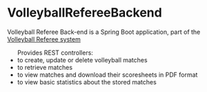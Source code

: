 # VolleyballRefereeBackend

Volleyball Referee Back-end is a Spring Boot application, part of the [Volleyball Referee system][vbr]

<ul>
  Provides REST controllers:
  <li>to create, update or delete volleyball matches</li>
  <li>to retrieve matches</li>
  <li>to view matches and download their scoresheets in PDF format</li>
  <li>to view basic statistics about the stored matches</li>
</ul>

[vbr]: https://www.facebook.com/VolleyballReferee/
